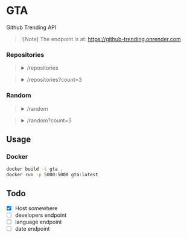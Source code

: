 # GTA
Github Trending API

> ![Note]
> The endpoint is at: https://github-trending.onrender.com

### Repositories

> <details><summary>/repositories</summary>
> 
> ```jsonc
> [
>   {
>     "description": "Python code to parse a Twitter archive and output in various ways",
>     "forks": "25",
>     "language": "Python",
>     "name": "timhutton/twitter-archive-parser",
>     "stars": "630"
>   },
>   {...}, // total 25 repositories
> ]
> ```
> </details>

> <details><summary>/repositories?count=3</summary>
> 
> ```jsonc
> [
>   {
>     "description": "Python code to parse a Twitter archive and output in various ways",
>     "forks": "25",
>     "language": "Python",
>     "name": "timhutton/twitter-archive-parser",
>     "stars": "630"
>   },
>   {...}, // total 3 repositories
> ]
> ```
> </details>

### Random

> <details><summary>/random</summary>
> 
> ```jsonc
> {
>   "description": "Python code to parse a Twitter archive and output in various ways",
>   "forks": "25",
>   "language": "Python",
>   "name": "timhutton/twitter-archive-parser",
>   "stars": "630"
> }
> ```
> </details>

> <details><summary>/random?count=3</summary>
> 
> ```jsonc
> [
>   {
>     "description": "Python code to parse a Twitter archive and output in various ways",
>     "forks": "25",
>     "language": "Python",
>     "name": "timhutton/twitter-archive-parser",
>     "stars": "630"
>   },
>   {...}, // total 3 random repositories
> ]
> ```
> </details>

## Usage

### Docker
```sh
docker build -t gta .
docker run -p 5000:5000 gta:latest
```

## Todo
- [x] Host somewhere
- [ ] developers endpoint
- [ ] language endpoint
- [ ] date endpoint
